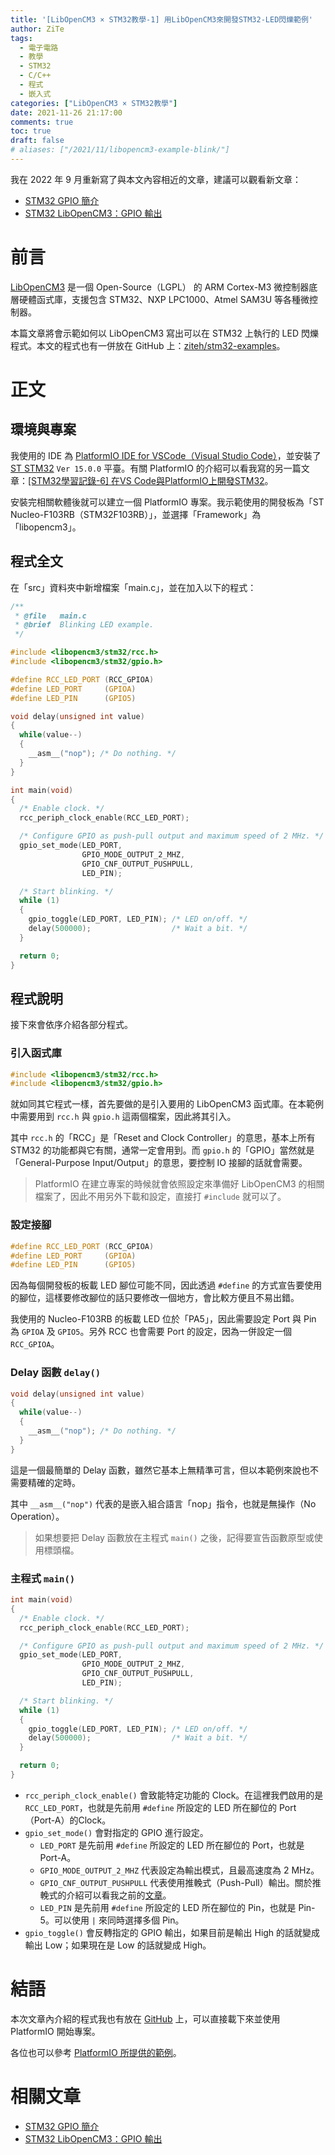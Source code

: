```yaml
---
title: '[LibOpenCM3 × STM32教學-1] 用LibOpenCM3來開發STM32-LED閃爍範例'
author: ZiTe
tags:
  - 電子電路
  - 教學
  - STM32
  - C/C++
  - 程式
  - 嵌入式
categories: ["LibOpenCM3 × STM32教學"]
date: 2021-11-26 21:17:00
comments: true
toc: true
draft: false
# aliases: ["/2021/11/libopencm3-example-blink/"]
---
```


我在 2022 年 9 月重新寫了與本文內容相近的文章，建議可以觀看新文章：
- [STM32 GPIO 簡介](/posts/libopencm3-stm32-3/)
- [STM32 LibOpenCM3：GPIO 輸出](/posts/libopencm3-stm32-4/)

# 前言

[LibOpenCM3](https://libopencm3.org/) 是一個 Open-Source（LGPL） 的 ARM Cortex-M3 微控制器底層硬體函式庫，支援包含 STM32、NXP LPC1000、Atmel SAM3U 等各種微控制器。

本篇文章將會示範如何以 LibOpenCM3 寫出可以在 STM32 上執行的 LED 閃爍程式。本文的程式也有一併放在 GitHub 上：[ziteh/stm32-examples](https://github.com/ziteh/stm32-examples)。

<!--more-->

# 正文

## 環境與專案

我使用的 IDE 為 [PlatformIO IDE for VSCode（Visual Studio Code）](https://marketplace.visualstudio.com/items?itemName=platformio.platformio-ide)，並安裝了 [ST STM32](https://platformio.org/platforms/ststm32) `Ver 15.0.0` 平臺。有關 PlatformIO 的介紹可以看我寫的另一篇文章：[\[STM32學習記錄-6\] 在VS Code與PlatformIO上開發STM32](/posts/learningstm32-platformio/)。

安裝完相關軟體後就可以建立一個 PlatformIO 專案。我示範使用的開發板為「ST Nucleo-F103RB（STM32F103RB）」，並選擇「Framework」為「libopencm3」。

## 程式全文

在「src」資料夾中新增檔案「main.c」，並在加入以下的程式：
```c
/**
 * @file   main.c
 * @brief  Blinking LED example.
 */

#include <libopencm3/stm32/rcc.h>
#include <libopencm3/stm32/gpio.h>

#define RCC_LED_PORT (RCC_GPIOA)
#define LED_PORT     (GPIOA)
#define LED_PIN      (GPIO5)

void delay(unsigned int value)
{
  while(value--)
  {
    __asm__("nop"); /* Do nothing. */
  }
}

int main(void)
{
  /* Enable clock. */
  rcc_periph_clock_enable(RCC_LED_PORT);

  /* Configure GPIO as push-pull output and maximum speed of 2 MHz. */
  gpio_set_mode(LED_PORT,
                GPIO_MODE_OUTPUT_2_MHZ,
                GPIO_CNF_OUTPUT_PUSHPULL,
                LED_PIN);

  /* Start blinking. */
  while (1)
  {
    gpio_toggle(LED_PORT, LED_PIN); /* LED on/off. */
    delay(500000);                  /* Wait a bit. */
  }

  return 0;
}
```

## 程式說明

接下來會依序介紹各部分程式。

### 引入函式庫

```c
#include <libopencm3/stm32/rcc.h>
#include <libopencm3/stm32/gpio.h>
```

就如同其它程式一樣，首先要做的是引入要用的 LibOpenCM3 函式庫。在本範例中需要用到 `rcc.h` 與 `gpio.h` 這兩個檔案，因此將其引入。

其中 `rcc.h` 的「RCC」是「Reset and Clock Controller」的意思，基本上所有 STM32 的功能都與它有關，通常一定會用到。而 `gpio.h` 的「GPIO」當然就是「General-Purpose Input/Output」的意思，要控制 IO 接腳的話就會需要。

> PlatformIO 在建立專案的時候就會依照設定來準備好 LibOpenCM3 的相關檔案了，因此不用另外下載和設定，直接打 `#include` 就可以了。

### 設定接腳

```c
#define RCC_LED_PORT (RCC_GPIOA)
#define LED_PORT     (GPIOA)
#define LED_PIN      (GPIO5)
```

因為每個開發板的板載 LED 腳位可能不同，因此透過 `#define` 的方式宣告要使用的腳位，這樣要修改腳位的話只要修改一個地方，會比較方便且不易出錯。

我使用的 Nucleo-F103RB 的板載 LED 位於「PA5」，因此需要設定 Port 與 Pin 為 `GPIOA` 及 `GPIO5`。另外 RCC 也會需要 Port 的設定，因為一併設定一個 `RCC_GPIOA`。

### Delay 函數 `delay()`

```c
void delay(unsigned int value)
{
  while(value--)
  {
    __asm__("nop"); /* Do nothing. */
  }
}
```

這是一個最簡單的 Delay 函數，雖然它基本上無精準可言，但以本範例來說也不需要精確的定時。

其中 `__asm__("nop")` 代表的是嵌入組合語言「nop」指令，也就是無操作（No Operation）。

> 如果想要把 Delay 函數放在主程式 `main()` 之後，記得要宣告函數原型或使用標頭檔。

### 主程式 `main()`
```c
int main(void)
{
  /* Enable clock. */
  rcc_periph_clock_enable(RCC_LED_PORT);

  /* Configure GPIO as push-pull output and maximum speed of 2 MHz. */
  gpio_set_mode(LED_PORT,
                GPIO_MODE_OUTPUT_2_MHZ,
                GPIO_CNF_OUTPUT_PUSHPULL,
                LED_PIN);

  /* Start blinking. */
  while (1)
  {
    gpio_toggle(LED_PORT, LED_PIN); /* LED on/off. */
    delay(500000);                  /* Wait a bit. */
  }

  return 0;
}
```

- `rcc_periph_clock_enable()` 會致能特定功能的 Clock。在這裡我們啟用的是 `RCC_LED_PORT`，也就是先前用 `#define` 所設定的 LED 所在腳位的 Port（Port-A）的Clock。
- `gpio_set_mode()` 會對指定的 GPIO 進行設定。
  - `LED_PORT` 是先前用 `#define` 所設定的 LED 所在腳位的 Port，也就是 Port-A。
  - `GPIO_MODE_OUTPUT_2_MHZ` 代表設定為輸出模式，且最高速度為 2 MHz。
  - `GPIO_CNF_OUTPUT_PUSHPULL` 代表使用推輓式（Push-Pull）輸出。關於推輓式的介紹可以看我之前的[文章](/posts/learningstm32-02/#%E2%80%BB%E6%8E%A8%E6%8C%BD%E5%92%8C%E6%B1%B2%E6%A5%B5%E9%96%8B%E8%B7%AF)。
  - `LED_PIN` 是先前用 `#define` 所設定的 LED 所在腳位的 Pin，也就是 Pin-5。可以使用 `|` 來同時選擇多個 Pin。
- `gpio_toggle()` 會反轉指定的 GPIO 輸出，如果目前是輸出 High 的話就變成輸出 Low；如果現在是 Low 的話就變成 High。

# 結語

本次文章內介紹的程式我也有放在 [GitHub](https://github.com/ziteh/stm32-examples) 上，可以直接載下來並使用 PlatformIO 開始專案。

各位也可以參考 [PlatformIO 所提供的範例](https://github.com/platformio/platform-ststm32/blob/develop/examples/libopencm3-blink/src/main.c)。

# 相關文章

- [STM32 GPIO 簡介](/posts/libopencm3-stm32-3/)
- [STM32 LibOpenCM3：GPIO 輸出](/posts/libopencm3-stm32-4/)
